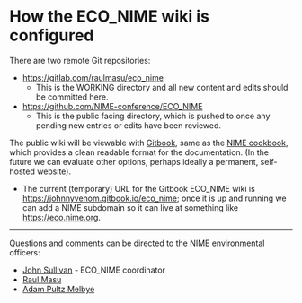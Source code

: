 How the ECO_NIME wiki is configured 
===================================

There are two remote Git repositories:

- https://gitlab.com/raulmasu/eco_nime
    - This is the WORKING directory and all new content and edits should be committed here. 
- https://github.com/NIME-conference/ECO_NIME
    - This is the public facing directory, which is pushed to once any pending new entries or edits have been reviewed. 

The public wiki will be viewable with [Gitbook](https://gitbook.com), same as the [NIME cookbook](https://nime.gitbook.io/), which provides a clean readable format for the documentation. (In the future we can evaluate other options, perhaps ideally a permanent, self-hosted website). 

- The current (temporary) URL for the Gitbook ECO_NIME wiki is https://johnnyvenom.gitbook.io/eco_nime; once it is up and running we can add a NIME subdomain so it can live at something like https://eco.nime.org. 

-----

Questions and comments can be directed to the NIME environmental officers: 

- [John Sullivan](mailto:johnny@johnnyvenom.com) - ECO_NIME coordinator
- [Raul Masu](raul@raulmasu.org)
- [Adam Pultz Melbye](mail@adampultz.com)
